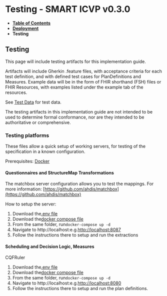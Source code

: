 # Testing - SMART ICVP v0.3.0

* [**Table of Contents**](toc.md)
* [**Deployment**](deployment.md)
* **Testing**

## Testing

This page will include testing artifacts for this implementation guide.

Artifacts will include Gherkin .feature files, with acceptance criteria for each test definition, and with defined test cases for PlanDefinitions and Measures. Example data will be in the form of FHIR shorthand (FSH) files or FHIR Resources, with examples listed under the example tab of the resources.

See [Test Data](test-data.md) for test data.

The testing artifacts in this implementation guide are not intended to be used to determine formal conformance, nor are they intended to be authoritative or comprehensive.

### Testing platforms

These files allow a quick setup of working servers, for testing of the specification in a known configuration.

Prerequisites: [Docker](https://www.docker.com)

#### Questionnaires and StructureMap Transformations

The matchbox server configuration allows you to test the mappings. For more information: [https://github.com/ahdis/matchbox](https://github.com/ahdis/matchbox)

How to setup the server:

1. Download the[.env file](https://raw.githubusercontent.com/WorldHealthOrganization/smart-empty/main/testing/docker/questionnaires/.env)
1. Download the[docker compose file](https://raw.githubusercontent.com/WorldHealthOrganization/smart-empty/main/testing/docker/questionnaires/docker-compose.yml)
1. From the same folder, run`docker-compose up -d`
1. Navigate to http://localhost:e.g.[http://localhost:8087](http://localhost:8087)
1. Follow the instructions there to setup and run the extractions

#### Scheduling and Decision Logic, Measures

CQFRuler

1. Download the[.env file](https://raw.githubusercontent.com/WorldHealthOrganization/smart-empty/main/testing/docker/logic/.env)
1. Download the[docker compose file](https://raw.githubusercontent.com/WorldHealthOrganization/smart-empty/main/testing/docker/logic/docker-compose.yml)
1. From the same folder, run`docker-compose up -d`
1. Navigate to http://localhost:e.g.[http://localhost:8080](http://localhost:8080)
1. Follow the instructions there to setup and run the plan definitions.

